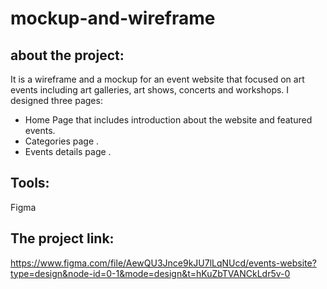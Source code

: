 # mockup-and-wireframe

## about the project:
It is a wireframe and a mockup for an event website that focused on art events including art galleries, art shows, concerts and workshops. I designed three pages: 
* Home Page that includes introduction about the website and featured events.
* Categories page .
* Events details page .

## Tools:
Figma 

## The project link:
<https://www.figma.com/file/AewQU3Jnce9kJU7lLqNUcd/events-website?type=design&node-id=0-1&mode=design&t=hKuZbTVANCkLdr5v-0>